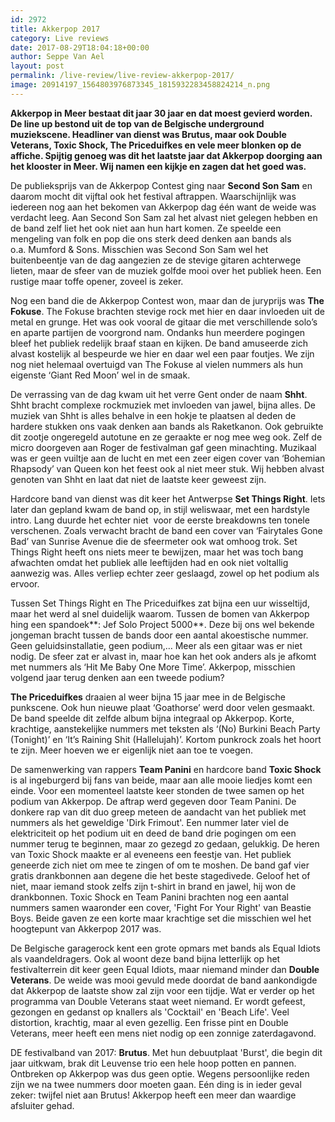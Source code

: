 ```yaml
---
id: 2972
title: Akkerpop 2017
category: Live reviews
date: 2017-08-29T18:04:18+00:00
author: Seppe Van Ael
layout: post
permalink: /live-review/live-review-akkerpop-2017/
image: 20914197_1564803976873345_1815932283458824214_n.png
---
```

**Akkerpop in Meer bestaat dit jaar 30 jaar en dat moest gevierd worden. De line up bestond uit de top van de Belgische underground muziekscene. Headliner van dienst was Brutus, maar ook Double Veterans, Toxic Shock, The Priceduifkes en vele meer blonken op de affiche. Spijtig genoeg was dit het laatste jaar dat Akkerpop doorging aan het klooster in Meer. Wij namen een kijkje en zagen dat het goed was.**

De publieksprijs van de Akkerpop Contest ging naar **Second Son Sam** en daarom mocht dit vijftal ook het festival aftrappen. Waarschijnlijk was iedereen nog aan het bekomen van Akkerpop dag één want de weide was verdacht leeg. Aan Second Son Sam zal het alvast niet gelegen hebben en de band zelf liet het ook niet aan hun hart komen. Ze speelde een mengeling van folk en pop die ons sterk deed denken aan bands als o.a. Mumford & Sons. Misschien was Second Son Sam wel het buitenbeentje van de dag aangezien ze de stevige gitaren achterwege lieten, maar de sfeer van de muziek golfde mooi over het publiek heen. Een rustige maar toffe opener, zoveel is zeker.

Nog een band die de Akkerpop Contest won, maar dan de juryprijs was **The Fokuse**. The Fokuse brachten stevige rock met hier en daar invloeden uit de metal en grunge. Het was ook vooral de gitaar die met verschillende solo’s en aparte partijen de voorgrond nam. Ondanks hun meerdere pogingen bleef het publiek redelijk braaf staan en kijken. De band amuseerde zich alvast kostelijk al bespeurde we hier en daar wel een paar foutjes. We zijn nog niet helemaal overtuigd van The Fokuse al vielen nummers als hun eigenste ‘Giant Red Moon’ wel in de smaak.

De verrassing van de dag kwam uit het verre Gent onder de naam **Shht**. Shht bracht complexe rockmuziek met invloeden van jawel, bijna alles. De muziek van Shht is alles behalve in een hokje te plaatsen al deden de hardere stukken ons vaak denken aan bands als Raketkanon. Ook gebruikte dit zootje ongeregeld autotune en ze geraakte er nog mee weg ook. Zelf de micro doorgeven aan Roger de festivalman gaf geen minachting. Muzikaal was er geen vuiltje aan de lucht en met een zeer eigen cover van ‘Bohemian Rhapsody’ van Queen kon het feest ook al niet meer stuk. Wij hebben alvast genoten van Shht en laat dat niet de laatste keer geweest zijn.

Hardcore band van dienst was dit keer het Antwerpse **Set Things Right**. Iets later dan gepland kwam de band op, in stijl weliswaar, met een hardstyle intro. Lang duurde het echter niet  voor de eerste breakdowns ten tonele verschenen. Zoals verwacht bracht de band een cover van ‘Fairytales Gone Bad’ van Sunrise Avenue die de sfeermeter ook wat omhoog trok. Set Things Right heeft ons niets meer te bewijzen, maar het was toch bang afwachten omdat het publiek alle leeftijden had en ook niet voltallig aanwezig was. Alles verliep echter zeer geslaagd, zowel op het podium als ervoor.

Tussen Set Things Right en The Priceduifkes zat bijna een uur wisseltijd, maar het werd al snel duidelijk waarom. Tussen de bomen van Akkerpop hing een spandoek**: Jef Solo Project 5000**. Deze bij ons wel bekende jongeman bracht tussen de bands door een aantal akoestische nummer. Geen geluidsinstallatie, geen podium,… Meer als een gitaar was er niet nodig. De sfeer zat er alvast in, maar hoe kan het ook anders als je afkomt met nummers als ‘Hit Me Baby One More Time’. Akkerpop, misschien volgend jaar terug denken aan een tweede podium?

**The Priceduifkes** draaien al weer bijna 15 jaar mee in de Belgische punkscene. Ook hun nieuwe plaat ‘Goathorse’ werd door velen gesmaakt. De band speelde dit zelfde album bijna integraal op Akkerpop. Korte, krachtige, aanstekelijke nummers met teksten als ‘(No) Burkini Beach Party (Tonight)’ en ‘It’s Raining Shit (Hallelujah)’. Kortom punkrock zoals het hoort te zijn. Meer hoeven we er eigenlijk niet aan toe te voegen.

De samenwerking van rappers **Team Panini** en hardcore band **Toxic Shock** is al ingeburgerd bij fans van beide, maar aan alle mooie liedjes komt een einde. Voor een momenteel laatste keer stonden de twee samen op het podium van Akkerpop. De aftrap werd gegeven door Team Panini. De donkere rap van dit duo greep meteen de aandacht van het publiek met nummers als het geweldige 'Dirk Frimout'. Een nummer later viel de elektriciteit op het podium uit en deed de band drie pogingen om een nummer terug te beginnen, maar zo gezegd zo gedaan, gelukkig. De heren van Toxic Shock maakte er al eveneens een feestje van. Het publiek geneerde zich niet om mee te zingen of om te moshen. De band gaf vier gratis drankbonnen aan degene die het beste stagedivede. Geloof het of niet, maar iemand stook zelfs zijn t-shirt in brand en jawel, hij won de drankbonnen. Toxic Shock en Team Panini brachten nog een aantal nummers samen waaronder een cover, 'Fight For Your Right' van Beastie Boys. Beide gaven ze een korte maar krachtige set die misschien wel het hoogtepunt van Akkerpop 2017 was.

De Belgische garagerock kent een grote opmars met bands als Equal Idiots als vaandeldragers. Ook al woont deze band bijna letterlijk op het festivalterrein dit keer geen Equal Idiots, maar niemand minder dan **Double Veterans**. De weide was mooi gevuld mede doordat de band aankondigde dat Akkerpop de laatste show zal zijn voor een tijdje. Wat er verder op het programma van Double Veterans staat weet niemand. Er wordt gefeest, gezongen en gedanst op knallers als 'Cocktail' en 'Beach Life'. Veel distortion, krachtig, maar al even gezellig. Een frisse pint en Double Veterans, meer heeft een mens niet nodig op een zonnige zaterdagavond.

DE festivalband van 2017: **Brutus**. Met hun debuutplaat 'Burst', die begin dit jaar uitkwam, brak dit Leuvense trio een hele hoop potten en pannen. Ontbreken op Akkerpop was dus geen optie. Wegens persoonlijke reden zijn we na twee nummers door moeten gaan. Eén ding is in ieder geval zeker: twijfel niet aan Brutus! Akkerpop heeft een meer dan waardige afsluiter gehad.
